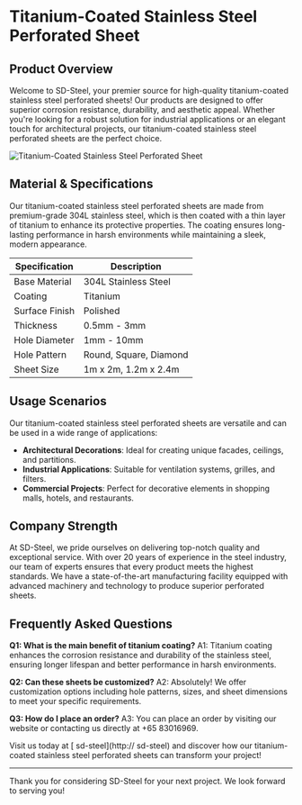 # Titanium-Coated Stainless Steel Perforated Sheet

## Product Overview

Welcome to SD-Steel, your premier source for high-quality titanium-coated stainless steel perforated sheets! Our products are designed to offer superior corrosion resistance, durability, and aesthetic appeal. Whether you're looking for a robust solution for industrial applications or an elegant touch for architectural projects, our titanium-coated stainless steel perforated sheets are the perfect choice.

![Titanium-Coated Stainless Steel Perforated Sheet](https://github.com/user-attachments/assets/2567258e-e124-4816-932d-1809bd27ef0b)

## Material & Specifications

Our titanium-coated stainless steel perforated sheets are made from premium-grade 304L stainless steel, which is then coated with a thin layer of titanium to enhance its protective properties. The coating ensures long-lasting performance in harsh environments while maintaining a sleek, modern appearance.

| Specification | Description |
| --- | --- |
| Base Material | 304L Stainless Steel |
| Coating | Titanium |
| Surface Finish | Polished |
| Thickness | 0.5mm - 3mm |
| Hole Diameter | 1mm - 10mm |
| Hole Pattern | Round, Square, Diamond |
| Sheet Size | 1m x 2m, 1.2m x 2.4m |

## Usage Scenarios

Our titanium-coated stainless steel perforated sheets are versatile and can be used in a wide range of applications:

- **Architectural Decorations**: Ideal for creating unique facades, ceilings, and partitions.
- **Industrial Applications**: Suitable for ventilation systems, grilles, and filters.
- **Commercial Projects**: Perfect for decorative elements in shopping malls, hotels, and restaurants.

## Company Strength

At SD-Steel, we pride ourselves on delivering top-notch quality and exceptional service. With over 20 years of experience in the steel industry, our team of experts ensures that every product meets the highest standards. We have a state-of-the-art manufacturing facility equipped with advanced machinery and technology to produce superior perforated sheets.

## Frequently Asked Questions

**Q1: What is the main benefit of titanium coating?**
A1: Titanium coating enhances the corrosion resistance and durability of the stainless steel, ensuring longer lifespan and better performance in harsh environments.

**Q2: Can these sheets be customized?**
A2: Absolutely! We offer customization options including hole patterns, sizes, and sheet dimensions to meet your specific requirements.

**Q3: How do I place an order?**
A3: You can place an order by visiting our website or contacting us directly at +65 83016969.

Visit us today at [ sd-steel](http:// sd-steel) and discover how our titanium-coated stainless steel perforated sheets can transform your project!

---

Thank you for considering SD-Steel for your next project. We look forward to serving you!